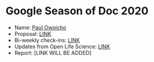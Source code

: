 # Google Season of Doc 2020

* Name: [Paul Owoicho](https://the-turing-way.netlify.app/afterword/contributors-record.html#paul-owoicho)
* Proposal: [LINK](https://github.com/alan-turing-institute/the-turing-way/blob/master/communications/GSOD-applications/GSoD-2020-Project-Proposal.md)
* Bi-weekly check-ins: [LINK](check-in.md)
* Updates from Open Life Science: [LINK](https://github.com/alan-turing-institute/the-turing-way/tree/master/open-life-science-mentoring/turingway-accessibility)
* Report: [LINK WILL BE ADDED]
